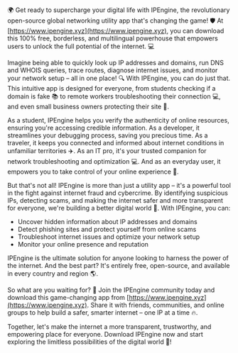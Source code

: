 🌍 Get ready to supercharge your digital life with IPEngine, the revolutionary open-source global networking utility app that's changing the game! 🛡️ At [https://www.ipengine.xyz](https://www.ipengine.xyz), you can download this 100% free, borderless, and multilingual powerhouse that empowers users to unlock the full potential of the internet. 💻

Imagine being able to quickly look up IP addresses and domains, run DNS and WHOIS queries, trace routes, diagnose internet issues, and monitor your network setup – all in one place! 🔍 With IPEngine, you can do just that. This intuitive app is designed for everyone, from students checking if a domain is fake 📚 to remote workers troubleshooting their connection 💻, and even small business owners protecting their site 🏢.

As a student, IPEngine helps you verify the authenticity of online resources, ensuring you're accessing credible information. As a developer, it streamlines your debugging process, saving you precious time. As a traveler, it keeps you connected and informed about internet conditions in unfamiliar territories ✈️. As an IT pro, it's your trusted companion for network troubleshooting and optimization 💻. And as an everyday user, it empowers you to take control of your online experience 📱.

But that's not all! IPEngine is more than just a utility app – it's a powerful tool in the fight against internet fraud and cybercrime. By identifying suspicious IPs, detecting scams, and making the internet safer and more transparent for everyone, we're building a better digital world 🌈. With IPEngine, you can:

* Uncover hidden information about IP addresses and domains
* Detect phishing sites and protect yourself from online scams
* Troubleshoot internet issues and optimize your network setup
* Monitor your online presence and reputation

IPEngine is the ultimate solution for anyone looking to harness the power of the internet. And the best part? It's entirely free, open-source, and available in every country and region 🌎.

So what are you waiting for? 🚀 Join the IPEngine community today and download this game-changing app from [https://www.ipengine.xyz](https://www.ipengine.xyz). Share it with friends, communities, and online groups to help build a safer, smarter internet – one IP at a time 🔥.

Together, let's make the internet a more transparent, trustworthy, and empowering place for everyone. Download IPEngine now and start exploring the limitless possibilities of the digital world 🌟!